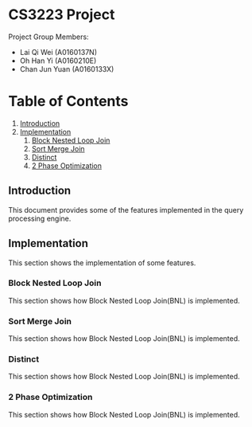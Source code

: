 # CS3223 Project

Project Group Members:<a name="group"></a>

* Lai Qi Wei (A0160137N)
* Oh Han Yi (A0160210E)
* Chan Jun Yuan (A0160133X)

# Table of Contents
1. [Introduction](#introduction)
2. [Implementation](#implementation)
    1. [Block Nested Loop Join](#blocknested)
    2. [Sort Merge Join](#sortmerge)
    3. [Distinct](#distinct)
    4. [2 Phase Optimization](#2PO)

## Introduction<a name="introduction"></a>
This document provides some of the features implemented in the query processing engine.


## Implementation<a name ="implementation"></a>
This section shows the implementation of some features.

### Block Nested Loop Join<a name = "blocknested"></a>
This section shows how Block Nested Loop Join(BNL) is implemented. 

### Sort Merge Join<a name = "sortmerge"></a>
This section shows how Block Nested Loop Join(BNL) is implemented. 

### Distinct<a name = "distinct"></a>
This section shows how Block Nested Loop Join(BNL) is implemented. 

### 2 Phase Optimization<a name = "2PO"></a>
This section shows how Block Nested Loop Join(BNL) is implemented. 

